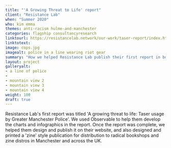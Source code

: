 ```yaml
---
title: "'A Growing Threat to Life' report"
client: "Resistance Lab"
when: "Summer 2020"
who: kim emma
themes: anti-racism hulme-and-manchester
categories: flagship consultancyresearch
linktourl: https://resistancelab.network/our-work/taser-report/index.html
linktotext:
image: cops.jpg
imagealt: police in a line wearing riot gear
summary: "How we helped Resistance Lab publish their first report in both analogue and digital versions"
layout: project
galleryalt:
- a line of police
- 
- mountain view 2
- mountain view 3
- mountain view 4
weight: 100
draft: true
---
```


Resistance Lab's first report was titled 'A growing threat to life: Taser usage by Greater Manchester Police'. We used Observable to help them develop the charts and infographics in the report. Once the report was complete, we helped them design and publish it on their website, and also designed and printed a 'zine' style publication for distribution to radical bookshops and zine distros in Manchester and across the UK.
